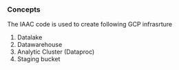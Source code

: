 ### Concepts
The IAAC code is used to create following GCP infrasrture

1. Datalake
2. Datawarehouse
3. Analytic Cluster (Dataproc)
4. Staging bucket
